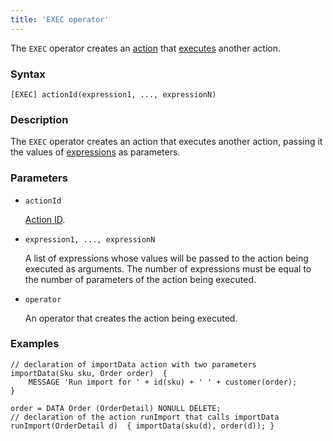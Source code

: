 ```yaml
---
title: 'EXEC operator'
---
```


The `EXEC` operator creates an [action](Actions.md) that [executes](Call_EXEC.md) another action.

### Syntax

```
[EXEC] actionId(expression1, ..., expressionN)
```

### Description

The `EXEC` operator creates an action that executes another action, passing it the values of [expressions](Expression.md) as parameters.

### Parameters

- `actionId`

    [Action ID](IDs.md#propertyid). 

- `expression1, ..., expressionN`

    A list of expressions whose values will be passed to the action being executed as arguments. The number of expressions must be equal to the number of parameters of the action being executed.

- `operator`

    An operator that creates the action being executed.

### Examples

```lsf
// declaration of importData action with two parameters
importData(Sku sku, Order order)  {
    MESSAGE 'Run import for ' + id(sku) + ' ' + customer(order);
}

order = DATA Order (OrderDetail) NONULL DELETE;
// declaration of the action runImport that calls importData
runImport(OrderDetail d)  { importData(sku(d), order(d)); } 
```
